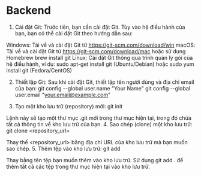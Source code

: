 # Backend
1. Cài đặt Git:
Trước tiên, bạn cần cài đặt Git. Tùy vào hệ điều hành của bạn, bạn có thể cài đặt Git theo hướng dẫn sau:

Windows: Tải về và cài đặt Git từ https://git-scm.com/download/win
macOS: Tải về và cài đặt Git từ https://git-scm.com/download/mac hoặc sử dụng Homebrew brew install git
Linux: Cài đặt Git thông qua trình quản lý gói của hệ điều hành, ví dụ: sudo apt-get install git (Ubuntu/Debian) hoặc sudo yum install git (Fedora/CentOS)

2. Thiết lập Git:
Sau khi cài đặt Git, thiết lập tên người dùng và địa chỉ email của bạn:
git config --global user.name "Your Name"
git config --global user.email "your.email@example.com"

3. Tạo một kho lưu trữ (repository) mới:
git init

Lệnh này sẽ tạo một thư mục .git mới trong thư mục hiện tại, trong đó chứa tất cả thông tin về kho lưu trữ của bạn.
4. Sao chép (clone) một kho lưu trữ:
git clone <repository_url>

Thay thế <repository_url> bằng địa chỉ URL của kho lưu trữ mà bạn muốn sao chép.
5. Thêm tệp vào kho lưu trữ:
git add <file>

Thay <file> bằng tên tệp bạn muốn thêm vào kho lưu trữ. Sử dụng git add . để thêm tất cả các tệp trong thư mục hiện tại vào kho lưu trữ.



